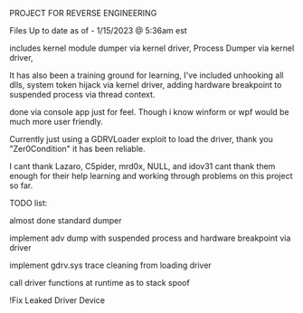 PROJECT FOR REVERSE ENGINEERING

Files Up to date as of - 1/15/2023 @ 5:36am est

includes kernel module dumper via kernel driver, 
Process Dumper via kernel driver, 


It has also been a training ground for learning, I've included unhooking all dlls, system token hijack via kernel driver, adding hardware breakpoint to suspended process via thread context.

done via console app just for feel. Though i know winform or wpf would be much more user friendly.

 Currently just using a GDRVLoader exploit to load the driver, thank you "Zer0Condition" it has been reliable.

 I cant thank  Lazaro, C5pider, mrd0x, NULL, and idov31 cant thank them enough for their help learning and working through problems on this project so far.

 
TODO list:

almost done  standard dumper

implement adv dump with suspended process and hardware breakpoint via driver

implement gdrv.sys trace cleaning from loading driver

call driver functions at runtime as to stack spoof

!Fix Leaked Driver Device
